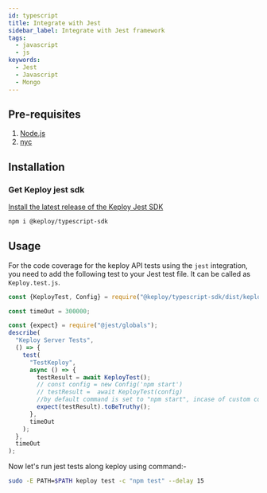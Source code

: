 ```yaml
---
id: typescript
title: Integrate with Jest
sidebar_label: Integrate with Jest framework
tags:
  - javascript
  - js
keywords:
  - Jest
  - Javascript
  - Mongo
---
```


## Pre-requisites

1. [Node.js](https://nodejs.org/en/download)
2. [nyc](https://www.npmjs.com/package/nyc)

## Installation

### Get Keploy jest sdk

[Install the latest release of the Keploy Jest SDK](https://www.npmjs.com/package/@keploy/typescript-sdk)

```bash
npm i @keploy/typescript-sdk
```

## Usage

For the code coverage for the keploy API tests using the `jest` integration, you need to add the following test to your
Jest test file. It can be called as `Keploy.test.js`.

```javascript
const {KeployTest, Config} = require("@keploy/typescript-sdk/dist/keployCli");

const timeOut = 300000;

const {expect} = require("@jest/globals");
describe(
  "Keploy Server Tests",
  () => {
    test(
      "TestKeploy",
      async () => {
        testResult = await KeployTest();
        // const config = new Config('npm start')
        // testResult =  await KeployTest(config)
        //by default command is set to "npm start", incase of custom command update the keployTest as shown above
        expect(testResult).toBeTruthy();
      },
      timeOut
    );
  },
  timeOut
);
```

Now let's run jest tests along keploy using command:-

```bash
sudo -E PATH=$PATH keploy test -c "npm test" --delay 15
```
